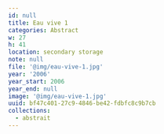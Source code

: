 ```yaml
---
id: null
title: Eau vive 1
categories: Abstract
w: 27
h: 41
location: secondary storage
note: null
file: '@img/eau-vive-1.jpg'
year: '2006'
year_start: 2006
year_end: null
image: '@img/eau-vive-1.jpg'
uuid: bf47c401-27c9-4846-be42-fdbfc8c9b7cb
collections:
  - abstrait
---
```


